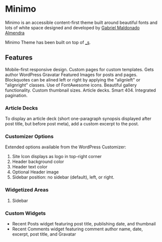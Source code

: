 # Minimo
Minimo is an accessible content-first theme built around beautiful fonts and lots of white space designed and developed by [Gabriel Maldonado Almendra](http://almondwp.com)

Minimo Theme has been built on top of [_s](http://underscores.me).

## Features
Mobile-first responsive design.
Custom pages for custom templates.
Gets author WordPress Gravatar
Featured Images for posts and pages.
Blockquotes can be alined left or right by applying the "alignleft" or "alignright" classes.
Use of FontAwesome icons.
Beautiful gallery functionality.
Custom thumbnail sizes.
Article decks.
Smart 404.
Integrated pagination.

### Article Decks
To display an article deck (short one-paragraph synopsis displayed after post title, but before post meta), add a custom excerpt to the post.

### Customizer Options
Extended options available from the WordPress Customizer:

1. Site Icon displays as logo in top-right corner
2. Header background color
3. Header text color
4. Optional Header image
5. Sidebar position: no sidebar (default), left, or right.


### Widgetized Areas
1. Sidebar

### Custom Widgets
- Recent Posts widget featuring post title, publishing date, and thumbnail
- Recent Comments widget featuring comment author name, date, excerpt, post title, and Gravatar
